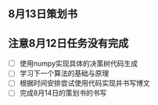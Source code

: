 ## 8月13日策划书

## 注意8月12日任务没有完成

- [ ] 使用numpy实现具体的决策树代码生成
- [ ] 学习下一个算法的基础与原理
- [ ] 根据时间安排尝试使用代码实现并书写博文
- [ ] 完成8月14日的策划书的书写